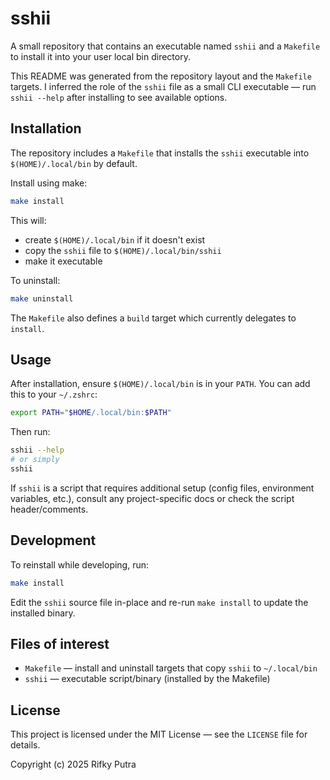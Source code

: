# sshii

A small repository that contains an executable named `sshii` and a `Makefile` to install it into your user local bin directory.

This README was generated from the repository layout and the `Makefile` targets. I inferred the role of the `sshii` file as a small CLI executable — run `sshii --help` after installing to see available options.

## Installation

The repository includes a `Makefile` that installs the `sshii` executable into `$(HOME)/.local/bin` by default.

Install using make:

```zsh
make install
```

This will:

- create `$(HOME)/.local/bin` if it doesn't exist
- copy the `sshii` file to `$(HOME)/.local/bin/sshii`
- make it executable

To uninstall:

```zsh
make uninstall
```

The `Makefile` also defines a `build` target which currently delegates to `install`.

## Usage

After installation, ensure `$(HOME)/.local/bin` is in your `PATH`. You can add this to your `~/.zshrc`:

```zsh
export PATH="$HOME/.local/bin:$PATH"
```

Then run:

```zsh
sshii --help
# or simply
sshii
```

If `sshii` is a script that requires additional setup (config files, environment variables, etc.), consult any project-specific docs or check the script header/comments.

## Development

To reinstall while developing, run:

```zsh
make install
```

Edit the `sshii` source file in-place and re-run `make install` to update the installed binary.

## Files of interest

- `Makefile` — install and uninstall targets that copy `sshii` to `~/.local/bin`
- `sshii` — executable script/binary (installed by the Makefile)

## License

This project is licensed under the MIT License — see the `LICENSE` file for details.

Copyright (c) 2025 Rifky Putra

